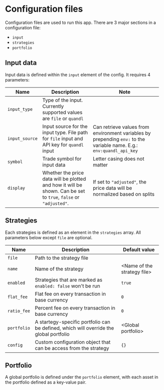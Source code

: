 # Configuration files

Configuration files are used to run this app. There are 3 major sections in a configuration file:

- `input`
- `strategies`
- `portfolio`

## Input data

Input data is defined within the `input` element of the config. It requires 4 parameters:

| Name | Description | Note |
| --- | --- | --- |
| `input_type` | Type of the input. Currently supported values are `file` or `quandl` | |
| `input_source` | Input source for the input type. File path for `file` input and API key for `quandl` input | Can retrieve values from environment variables by prepending `env:` to the variable name. E.g.: `env:quandl_api_key` |
| `symbol` | Trade symbol for input data | Letter casing does not matter |
| `display` | Whether the price data will be plotted and how it will be shown. Can be set to `true`, `false` or `"adjusted"`. | If set to `"adjusted"`, the price data will be normalized based on splits |

## Strategies

Each strategies is defined as an element in the `strategies` array. All parameters below except `file` are optional.

| Name | Description | Default value |
|---|---|---|
| `file` | Path to the strategy file |  |
| `name` | Name of the strategy | \<Name of the strategy file\> |
| `enabled` | Strategies that are marked as `enabled: false` won't be run | `true` |
| `flat_fee` | Flat fee on every transaction in base currency | `0` |
| `ratio_fee` | Percent fee on every transaction in base currency | `0` |
| `portfolio` | A startegy-specific portfolio can be defined, which will override the global portfolio | \<Global portfolio\> |
| `config` | Custom configuration object that can be access from the strategy | `{}` |

## Portfolio

A global portfolio is defined under the `portfolio` element, with each asset in the portfolio defined as a key-value pair.
